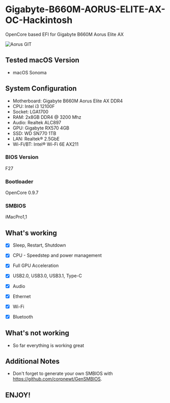 # Gigabyte-B660M-AORUS-ELITE-AX-OC-Hackintosh

OpenCore based EFI for Gigabyte B660M Aorus Elite AX




![Aorus GIT](https://github.com/CloverLeafBG/Gigabyte-B660M-AORUS-ELITE-AX-OC-Hackintosh/assets/93620854/93332b8f-a93a-4a7d-89a3-9847c93da095)



## Tested macOS Version


- macOS Sonoma


## System Configuration


- Motherboard:  Gigabyte B660M Aorus Elite AX DDR4 
- CPU: Intel i3 12100F 
- Socket: LGA1700
- RAM: 2x8GB DDR4 @ 3200 Mhz
- Audio: Realtek ALC897
- GPU: Gigabyte RX570 4GB
- SSD: WD SN770 1TB
- LAN: Realtek® 2.5GbE
- Wi-Fi/BT: Intel® Wi-Fi 6E AX211


### BIOS Version

F27

 
### Bootloader

OpenCore 0.9.7


### SMBIOS

iMacPro1,1



## What's working

 - [x] Sleep, Restart, Shutdown
 
 - [x] CPU - Speedstep and power management

 - [x] Full GPU Acceleration
 
 - [x] USB2.0, USB3.0, USB3.1, Type-C
 
 - [x] Audio
 
 - [x] Ethernet

 - [x] Wi-Fi
       
 - [x] Bluetooth
 


## What's not working

- So far everything is working great




## Additional Notes


- Don't forget to generate your own SMBIOS with https://github.com/corpnewt/GenSMBIOS. 

## ENJOY!
